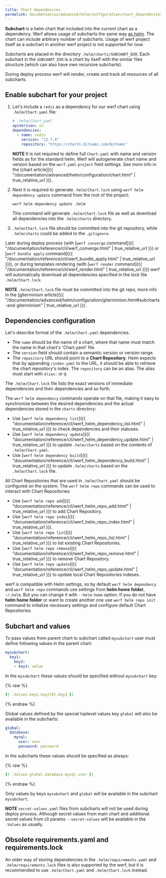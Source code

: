 ```yaml
---
title: Chart dependencies
permalink: documentation/advanced/helm/configuration/chart_dependencies.html
---
```


**Subchart** is a helm chart that included into the current chart as a dependency. Werf allows usage of subcharts the same way [as helm](https://helm.sh/docs/topics/charts/). The chart can include arbitrary number of subcharts. Usage of werf project itself as a subchart in another werf project is not supported for now.

Subcharts are placed in the directory `.helm/charts/SUBCHART_DIR`. Each subchart in the `SUBCHART_DIR` is a chart by itself with the similar files structure (which can also have own recursive subcharts).

During deploy process werf will render, create and track all resources of all subcharts.

## Enable subchart for your project

 1. Let's include a `redis` as a dependency for our werf chart using `.helm/Chart.yaml` file:

     ```yaml
     # .helm/Chart.yaml
     apiVersion: v2
     dependencies:
       - name: redis
         version: "12.7.4"
         repository: "https://charts.bitnami.com/bitnami"
      ```

     **NOTE** It is not required to define full `Chart.yaml` with name and version fields as for the standard helm. Werf will autogenerate chart name and version based on the `werf.yaml` `project` field settings. See more info in the [chart article]({{ "/documentation/advanced/helm/configuration/chart.html" | true_relative_url }}).

 2. Next it is required to generate `.helm/Chart.lock` using `werf helm dependency update` command from the root of the project:

     ```shell
     werf helm dependency update .helm
     ```

     This command will generate `.helm/Chart.lock` file as well as download all dependencies into the `.helm/charts` directory.
     
 3. `.helm/Chart.lock` file should be committed into the git repository, while `.helm/charts` could be added to the `.gitignore`.

Later during deploy process (with [`werf converge` command]({{ "/documentation/reference/cli/werf_converge.html" | true_relative_url }}) or [`werf bundle apply` command]({{ "/documentation/reference/cli/werf_bundle_apply.html" | true_relative_url }})), or during templates rendering (with [`werf render` command]({{ "/documentation/reference/cli/werf_render.html" | true_relative_url }})) werf will automatically download all dependencies specified in the lock file `.helm/Chart.lock`.

**NOTE** `.helm/Chart.lock` file must be committed into the git repo, more info in the [giterminism article]({{ "/documentation/advanced/helm/configuration/giterminism.html#subcharts-and-giterminism" | true_relative_url }}).

## Dependencies configuration

<!-- Move to reference -->

Let's describe format of the `.helm/Chart.yaml` dependencies.

* The `name` should be the name of a chart, where that name must match the name in that chart's 'Chart.yaml' file.
* The `version` field should contain a semantic version or version range.
* The `repository` URL should point to a **Chart Repository**. Helm expects that by appending `/index.yaml` to the URL, it should be able to retrieve the chart repository's index. The `repository` can be an alias. The alias must start with `alias:` or `@`.

The `.helm/Chart.lock` file lists the exact versions of immediate dependencies and their dependencies and so forth.

The `werf helm dependency` commands operate on that file, making it easy to synchronize between the desired dependencies and the actual dependencies stored in the `charts` directory:
* Use [`werf helm dependency list`]({{ "documentation/reference/cli/werf_helm_dependency_list.html" | true_relative_url }}) to check dependencies and their statuses.
* Use [`werf helm dependency update`]({{ "documentation/reference/cli/werf_helm_dependency_update.html" | true_relative_url }}) to update `.helm/charts` based on the contents of `.helm/Chart.yaml`.
* Use [`werf helm dependency build`]({{ "documentation/reference/cli/werf_helm_dependency_build.html" | true_relative_url }}) to update `.helm/charts` based on the `.helm/Chart.lock` file.

All Chart Repositories that are used in `.helm/Chart.yaml` should be configured on the system. The `werf helm repo` commands can be used to interact with Chart Repositories:
* Use [`werf helm repo add`]({{ "documentation/reference/cli/werf_helm_repo_add.html" | true_relative_url }}) to add Chart Repository.
* Use [`werf helm repo index`]({{ "documentation/reference/cli/werf_helm_repo_index.html" | true_relative_url }}).
* Use [`werf helm repo list`]({{ "documentation/reference/cli/werf_helm_repo_list.html" | true_relative_url }}) to list existing Chart Repositories.
* Use [`werf helm repo remove`]({{ "documentation/reference/cli/werf_helm_repo_remove.html" | true_relative_url }}) to remove Chart Repository.
* Use [`werf helm repo update`]({{ "documentation/reference/cli/werf_helm_repo_update.html" | true_relative_url }}) to update local Chart Repositories indexes.

werf is compatible with Helm settings, so by default `werf helm dependency` and `werf helm repo` commands use settings from **helm home folder**, `~/.helm`. But you can change it with `--helm-home` option. If you do not have **helm home folder** or want to create another one use `werf helm repo init` command to initialize necessary settings and configure default Chart Repositories.

## Subchart and values

To pass values from parent chart to subchart called `mysubchart` user must define following values in the parent chart:

```yaml
mysubchart:
  key1:
    key2:
    - key3: value
```

In the `mysubchart` these values should be specified without `mysubchart` key:

{% raw %}
```yaml
{{ .Values.key1.key2[0].key3 }}
```
{% endraw %}

Global values defined by the special toplevel values key `global` will also be available in the subcharts:

```yaml
global:
  database:
    mysql:
      user: user
      password: password
```

In the subcharts these values should be specified as always:

{% raw %}
```yaml
{{ .Values.global.database.mysql.user }}
```
{% endraw %}

Only values by keys `mysubchart` and `global` will be available in the subchart `mysubchart`.

**NOTE** `secret-values.yaml` files from subcharts will not be used during deploy process. Although secret values from main chart and additional secret values from cli params `--secret-values` will be available in the `.Values` as usually.

## Obsolete requirements.yaml and requirements.lock

An older way of storing dependencies in the `.helm/requirements.yaml` and `.helm/requirements.lock` files is also supported by the werf, but it is recommended to use `.helm/Chart.yaml` and `.helm/Chart.lock` instead. 
